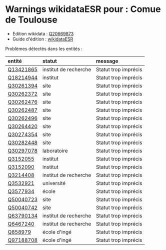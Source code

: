 Warnings wikidataESR pour : Comue de Toulouse
================

- Edition wikidata : [Q20669873](https://www.wikidata.org/wiki/Q20669873)
- Guide d'édition : [wikidataESR](https://github.com/cpesr/wikidataESR/)



Problèmes détectés dans les entités :

|entité                                               |statut                |message              |
|:----------------------------------------------------|:---------------------|:--------------------|
|[Q13421865](https://www.wikidata.org/wiki/Q13421865) |institut de recherche |Statut trop imprécis |
|[Q18214944](https://www.wikidata.org/wiki/Q18214944) |institut              |Statut trop imprécis |
|[Q30261394](https://www.wikidata.org/wiki/Q30261394) |site                  |Statut trop imprécis |
|[Q30262372](https://www.wikidata.org/wiki/Q30262372) |site                  |Statut trop imprécis |
|[Q30262476](https://www.wikidata.org/wiki/Q30262476) |site                  |Statut trop imprécis |
|[Q30262487](https://www.wikidata.org/wiki/Q30262487) |site                  |Statut trop imprécis |
|[Q30262496](https://www.wikidata.org/wiki/Q30262496) |site                  |Statut trop imprécis |
|[Q30264420](https://www.wikidata.org/wiki/Q30264420) |site                  |Statut trop imprécis |
|[Q30274354](https://www.wikidata.org/wiki/Q30274354) |site                  |Statut trop imprécis |
|[Q30282448](https://www.wikidata.org/wiki/Q30282448) |site                  |Statut trop imprécis |
|[Q30297078](https://www.wikidata.org/wiki/Q30297078) |laboratoire           |Statut trop imprécis |
|[Q3152055](https://www.wikidata.org/wiki/Q3152055)   |institut              |Statut trop imprécis |
|[Q3152090](https://www.wikidata.org/wiki/Q3152090)   |institut              |Statut trop imprécis |
|[Q3214408](https://www.wikidata.org/wiki/Q3214408)   |institut de recherche |Statut trop imprécis |
|[Q3532921](https://www.wikidata.org/wiki/Q3532921)   |université            |Statut trop imprécis |
|[Q3577934](https://www.wikidata.org/wiki/Q3577934)   |école                 |Statut trop imprécis |
|[Q50040723](https://www.wikidata.org/wiki/Q50040723) |site                  |Statut trop imprécis |
|[Q50040742](https://www.wikidata.org/wiki/Q50040742) |site                  |Statut trop imprécis |
|[Q63790134](https://www.wikidata.org/wiki/Q63790134) |institut de recherche |Statut trop imprécis |
|[Q6467240](https://www.wikidata.org/wiki/Q6467240)   |institut de recherche |Statut trop imprécis |
|[Q858979](https://www.wikidata.org/wiki/Q858979)     |école d'ingé          |Statut trop imprécis |
|[Q97188708](https://www.wikidata.org/wiki/Q97188708) |école d'ingé          |Statut trop imprécis |
